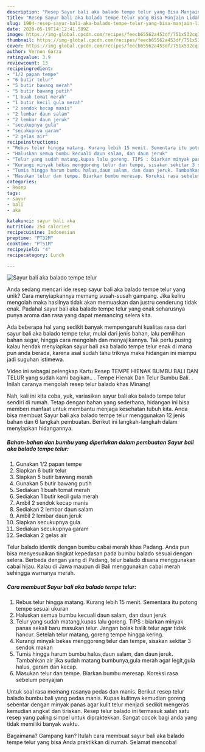 ```yaml
---
description: "Resep Sayur bali aka balado tempe telur yang Bisa Manjain Lidah"
title: "Resep Sayur bali aka balado tempe telur yang Bisa Manjain Lidah"
slug: 1904-resep-sayur-bali-aka-balado-tempe-telur-yang-bisa-manjain-lidah
date: 2020-05-19T14:12:41.589Z
image: https://img-global.cpcdn.com/recipes/feecb65562a453df/751x532cq70/sayur-bali-aka-balado-tempe-telur-foto-resep-utama.jpg
thumbnail: https://img-global.cpcdn.com/recipes/feecb65562a453df/751x532cq70/sayur-bali-aka-balado-tempe-telur-foto-resep-utama.jpg
cover: https://img-global.cpcdn.com/recipes/feecb65562a453df/751x532cq70/sayur-bali-aka-balado-tempe-telur-foto-resep-utama.jpg
author: Vernon Garza
ratingvalue: 3.9
reviewcount: 13
recipeingredient:
- "1/2 papan tempe"
- "6 butir telur"
- "5 butir bawang merah"
- "5 butir bawang putih"
- "1 buah tomat merah"
- "1 butir kecil gula merah"
- "2 sendok kecap manis"
- "2 lembar daun salam"
- "2 lembar daun jeruk"
- "secukupnya gula"
- "secukupnya garam"
- "2 gelas air"
recipeinstructions:
- "Rebus telur hingga matang. Kurang lebih 15 menit. Sementara itu potong tempe sesuai ukuran"
- "Haluskan semua bumbu kecuali daun salam, dan daun jeruk"
- "Telur yang sudah matang,kupas lalu goreng. TIPS : biarkan minyak panas sekali baru masukan telur. Jangan bolak balik telur agar tidak hancur. Setelah telur matang, goreng tempe hingga kering."
- "Kurangi minyak bekas menggoreng telur dan tempe, sisakan sekitar 3 sendok makan"
- "Tumis hingga harum bumbu halus,daun salam, dan daun jeruk. Tambahkan air jika sudah matang bumbunya,gula merah agar legit,gula halus, garam dan kecap."
- "Masukan telur dan tempe. Biarkan bumbu meresap. Koreksi rasa sebelum penyajian"
categories:
- Resep
tags:
- sayur
- bali
- aka

katakunci: sayur bali aka 
nutrition: 254 calories
recipecuisine: Indonesian
preptime: "PT32M"
cooktime: "PT51M"
recipeyield: "4"
recipecategory: Lunch

---
```



![Sayur bali aka balado tempe telur](https://img-global.cpcdn.com/recipes/feecb65562a453df/751x532cq70/sayur-bali-aka-balado-tempe-telur-foto-resep-utama.jpg)

Anda sedang mencari ide resep sayur bali aka balado tempe telur yang unik? Cara menyiapkannya memang susah-susah gampang. Jika keliru mengolah maka hasilnya tidak akan memuaskan dan justru cenderung tidak enak. Padahal sayur bali aka balado tempe telur yang enak seharusnya punya aroma dan rasa yang dapat memancing selera kita.

Ada beberapa hal yang sedikit banyak mempengaruhi kualitas rasa dari sayur bali aka balado tempe telur, mulai dari jenis bahan, lalu pemilihan bahan segar, hingga cara mengolah dan menyajikannya. Tak perlu pusing kalau hendak menyiapkan sayur bali aka balado tempe telur enak di mana pun anda berada, karena asal sudah tahu triknya maka hidangan ini mampu jadi suguhan istimewa.

Video ini sebagai pelengkap Kartu Resep TEMPE HIENAK BUMBU BALI DAN TELUR yang sudah kami bagikan.. . Tempe Hienak Dan Telur Bumbu Bali. . Inilah caranya mengolah resep telur balado khas Minang!


Nah, kali ini kita coba, yuk, variasikan sayur bali aka balado tempe telur sendiri di rumah. Tetap dengan bahan yang sederhana, hidangan ini bisa memberi manfaat untuk membantu menjaga kesehatan tubuh kita. Anda bisa membuat Sayur bali aka balado tempe telur menggunakan 12 jenis bahan dan 6 langkah pembuatan. Berikut ini langkah-langkah dalam menyiapkan hidangannya.

<!--inarticleads1-->

##### Bahan-bahan dan bumbu yang diperlukan dalam pembuatan Sayur bali aka balado tempe telur:

1. Gunakan 1/2 papan tempe
1. Siapkan 6 butir telur
1. Siapkan 5 butir bawang merah
1. Gunakan 5 butir bawang putih
1. Sediakan 1 buah tomat merah
1. Sediakan 1 butir kecil gula merah
1. Ambil 2 sendok kecap manis
1. Sediakan 2 lembar daun salam
1. Ambil 2 lembar daun jeruk
1. Siapkan secukupnya gula
1. Sediakan secukupnya garam
1. Sediakan 2 gelas air


Telur balado identik dengan bumbu cabai merah khas Padang. Anda pun bisa menyesuaikan tingkat kepedasan pada bumbu balado sesuai dengan selera. Berbeda dengan yang di Padang, telur balado disana menggunakan cabai hijau. Kalau di Jawa maupun di Bali menggunakan cabai merah sehingga warnanya merah. 

<!--inarticleads2-->

##### Cara membuat Sayur bali aka balado tempe telur:

1. Rebus telur hingga matang. Kurang lebih 15 menit. Sementara itu potong tempe sesuai ukuran
1. Haluskan semua bumbu kecuali daun salam, dan daun jeruk
1. Telur yang sudah matang,kupas lalu goreng. TIPS : biarkan minyak panas sekali baru masukan telur. Jangan bolak balik telur agar tidak hancur. Setelah telur matang, goreng tempe hingga kering.
1. Kurangi minyak bekas menggoreng telur dan tempe, sisakan sekitar 3 sendok makan
1. Tumis hingga harum bumbu halus,daun salam, dan daun jeruk. Tambahkan air jika sudah matang bumbunya,gula merah agar legit,gula halus, garam dan kecap.
1. Masukan telur dan tempe. Biarkan bumbu meresap. Koreksi rasa sebelum penyajian


Untuk soal rasa memang rasanya pedas dan manis. Berikut resep telur balado bumbu bali yang pedas manis. Kupas kulitnya kemudian goreng sebentar dengan minyak panas agar kulit telur menjadi sedikit mengeras kemudian angkat dan tiriskan. Resep telur balado ini termasuk salah satu resep yang paling simpel untuk dipraktekkan. Sangat cocok bagi anda yang tidak memiliki banyak waktu. 

Bagaimana? Gampang kan? Itulah cara membuat sayur bali aka balado tempe telur yang bisa Anda praktikkan di rumah. Selamat mencoba!
